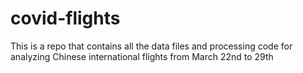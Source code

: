 # covid-flights
This is a repo that contains all the data files and processing code for analyzing Chinese international flights from March 22nd to 29th
